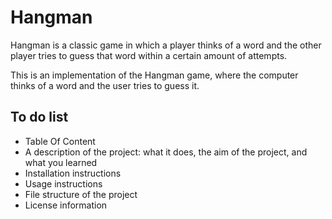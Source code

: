 # Hangman

Hangman is a classic game in which a player thinks of a word and the other player tries to guess that word within a certain amount of attempts.

This is an implementation of the Hangman game, where the computer thinks of a word and the user tries to guess it. 

## To do list
* Table Of Content
* A description of the project: what it does, the aim of the project, and what you learned
* Installation instructions
* Usage instructions
* File structure of the project
* License information







